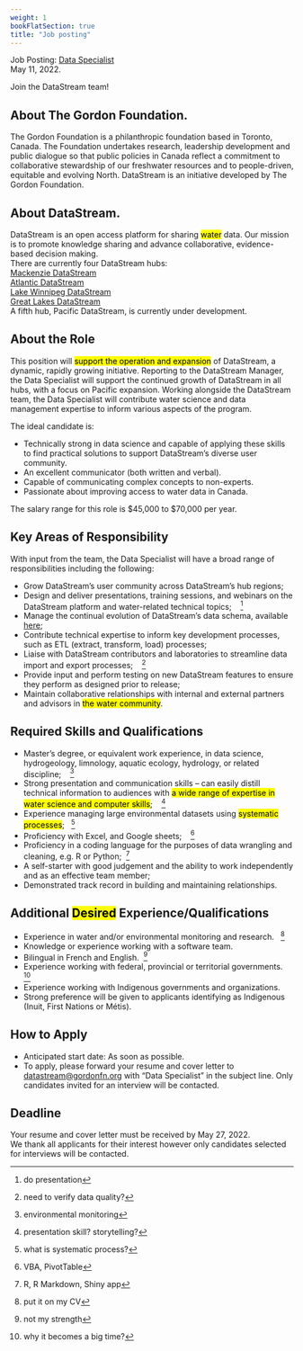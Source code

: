 ```yaml
---
weight: 1
bookFlatSection: true
title: "Job posting"
---
```


Job Posting: [Data Specialist](https://greatlakesdatastream.ca/en/article/job-posting-data-specialist)  
May 11, 2022.  
  
Join the DataStream team!  
  
## About The Gordon Foundation.  

The Gordon Foundation is a philanthropic foundation based in Toronto, Canada. The Foundation undertakes research, leadership development and public dialogue so that public policies in Canada reflect a commitment to collaborative stewardship of our freshwater resources and to people-driven, equitable and evolving North. DataStream is an initiative developed by The Gordon Foundation.  


## About DataStream.  

DataStream is an open access platform for sharing <mark>water</mark> data. Our mission is to promote knowledge sharing and advance collaborative, evidence-based decision making.  
There are currently four DataStream hubs:  
[Mackenzie DataStream](https://mackenziedatastream.ca)  
[Atlantic DataStream](https://atlanticdatastream.ca)  
[Lake Winnipeg DataStream](https://lakewinnipegdatastream.ca)  
[Great Lakes DataStream](https://greatlakesdatastream.ca)  
A fifth hub, Pacific DataStream, is currently under development.  


## About the Role  

This position will <mark>support the operation and expansion</mark> of DataStream, a dynamic, rapidly growing initiative.  Reporting to the DataStream Manager, the Data Specialist will support the continued growth of DataStream in all hubs, with a focus on Pacific expansion. Working alongside the DataStream team, the Data Specialist will contribute water science and data management expertise to inform various aspects of the program.  


The ideal candidate is:  
* Technically strong in data science and capable of applying these skills to find practical solutions to support DataStream’s diverse user community.   
* An excellent communicator (both written and verbal).  
* Capable of communicating complex concepts to non-experts.  
* Passionate about improving access to water data in Canada.  

The salary range for this role is $45,000 to $70,000 per year.  
 
## Key Areas of Responsibility  
With input from the team, the Data Specialist will have a broad range of responsibilities including the following:  
* Grow DataStream’s user community across DataStream’s hub regions;  
* Design and deliver presentations, training sessions, and webinars on the DataStream platform and water-related technical topics;&nbsp; &nbsp; [^1]  
* Manage the continual evolution of DataStream’s data schema, available [here](https://github.com/gordonfn/schema);  
* Contribute technical expertise to inform key development processes, such as ETL (extract, transform, load) processes;  
* Liaise with DataStream contributors and laboratories to streamline data import and export processes;&nbsp; &nbsp; [^2]  
* Provide input and perform testing on new DataStream features to ensure they perform as designed prior to release;  
* Maintain collaborative relationships with internal and external partners and advisors in <mark>the water community</mark>.  
  
## Required Skills and Qualifications  
* Master’s degree, or equivalent work experience, in data science, hydrogeology, limnology, aquatic ecology, hydrology, or related discipline;&nbsp; &nbsp; [^3] 
* Strong presentation and communication skills – can easily distill technical information to audiences with <mark>a wide range of expertise in water science and computer skills</mark>;&nbsp; &nbsp; [^4]  
* Experience managing large environmental datasets using <mark>systematic processes</mark>;&nbsp;&nbsp;  [^5]  
* Proficiency with Excel, and Google sheets;&nbsp; &nbsp; [^6]   
* Proficiency in a coding language for the purposes of data wrangling and cleaning, e.g. R or Python;&nbsp;&nbsp;[^7]  
* A self-starter with good judgement and the ability to work independently and as an effective team member;  
* Demonstrated track record in building and maintaining relationships.  
  
## Additional <mark>Desired</mark> Experience/Qualifications  
* Experience in water and/or environmental monitoring and research.&nbsp;&nbsp; [^8]  
* Knowledge or experience working with a software team.  
* Bilingual in French and English.&nbsp;&nbsp;[^9]  
* Experience working with federal, provincial or territorial governments.&nbsp;&nbsp; [^10]   
* Experience working with Indigenous governments and organizations.  
* Strong preference will be given to applicants identifying as Indigenous (Inuit, First Nations or Métis).  
  
## How to Apply  
* Anticipated start date: As soon as possible.  
* To apply, please forward your resume and cover letter to datastream@gordonfn.org with “Data Specialist” in the subject line. Only candidates invited for an interview will be contacted.  
  
## Deadline  
Your resume and cover letter must be received by May 27, 2022.  
We thank all applicants for their interest however only candidates selected for interviews will be contacted.  

[^1]: do presentation
[^2]: need to verify data quality?
[^3]: environmental monitoring  
[^4]: presentation skill?  storytelling?
[^5]: what is systematic process?  
[^6]: VBA, PivotTable  
[^7]: R, R Markdown, Shiny app
[^8]: put it on my CV
[^9]: not my strength
[^10]: why it becomes a big time?